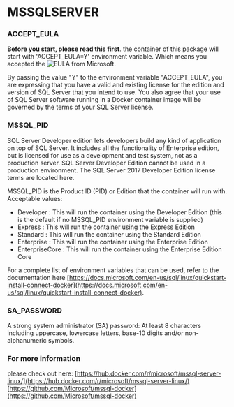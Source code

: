 # MSSQLSERVER

### ACCEPT_EULA
**Before you start, please read this first**.
the container of this package will start with 'ACCEPT_EULA=Y' environment variable.
Which means you accepted the ![EULA](https://go.microsoft.com/fwlink/?linkid=857698) from Microsoft.

By passing the value "Y" to the environment variable "ACCEPT_EULA", you are expressing that you have a valid and existing license for the edition and version of SQL Server that you intend to use. You also agree that your use of SQL Server software running in a Docker container image will be governed by the terms of your SQL Server license.


### MSSQL_PID

SQL Server Developer edition lets developers build any kind of application on top of SQL Server. It includes all the functionality of Enterprise edition, but is licensed for use as a development and test system, not as a production server. SQL Server Developer Edition cannot be used in a production environment. The SQL Server 2017 Developer Edition license terms are located here.

MSSQL_PID is the Product ID (PID) or Edition that the container will run with. Acceptable values:

* Developer : This will run the container using the Developer Edition (this is the default if no MSSQL_PID environment variable is supplied)
* Express : This will run the container using the Express Edition
* Standard : This will run the container using the Standard Edition
* Enterprise : This will run the container using the Enterprise Edition
* EnterpriseCore : This will run the container using the Enterprise Edition Core

For a complete list of environment variables that can be used, refer to the documentation here [https://docs.microsoft.com/en-us/sql/linux/quickstart-install-connect-docker](https://docs.microsoft.com/en-us/sql/linux/quickstart-install-connect-docker).

### SA_PASSWORD

A strong system administrator (SA) password: At least 8 characters including uppercase, lowercase letters, base-10 digits and/or non-alphanumeric symbols.


### For more information

please check out here: 
[https://hub.docker.com/r/microsoft/mssql-server-linux/](https://hub.docker.com/r/microsoft/mssql-server-linux/)
[https://github.com/Microsoft/mssql-docker](https://github.com/Microsoft/mssql-docker)